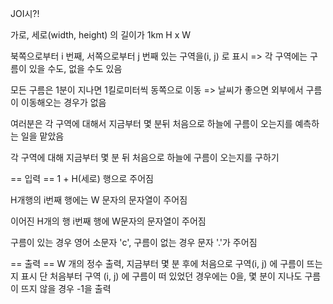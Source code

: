 
JOI시?!

가로, 세로(width, height) 의 길이가 1km H x W

북쪽으로부터 i 번째, 서쪽으로부터 j 번째 있는 구역을(i, j) 로 표시 => 각 구역에는 구름이 있을 수도, 없을 수도 있음

모든 구름은 1분이 지나면 1킬로미터씩 동쪽으로 이동 => 날씨가 좋으면 외부에서 구름이 이동해오는 경우가 없음

여러분은 각 구역에 대해서 지금부터 몇 분뒤 처음으로 하늘에 구름이 오는지를 예측하는 일을 맡았음

각 구역에 대해 지금부터 몇 분 뒤 처음으로 하늘에 구름이 오는지를 구하기

== 입력 ==
1 + H(세로) 행으로 주어짐

H개행의 i번째 행에는 W 문자의 문자열이 주어짐

이어진 H개의 행 i번째 행에 W문자의 문자열이 주어짐

구름이 있는 경우 영어 소문자 'c', 구름이 없는 경우 문자 '.'가 주어짐

== 출력 ==
W 개의 정수 출력,
지금부터 몇 분 후에 처음으로 구역(i, j) 에 구름이 뜨는지 표시
단 처음부터 구역 (i, j) 에 구름이 떠 있었던 경우에는 0을, 몇 분이 지나도 구름이 뜨지 않을 경우 -1을 출력